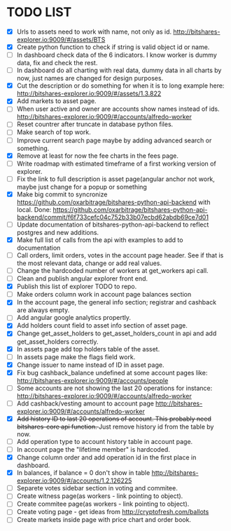 # TODO LIST

- [x] Urls to assets need to work with name, not only as id. http://bitshares-explorer.io:9009/#/assets/BTS 
- [x] Create python function to check if string is valid object id or name.
- [ ] In dashboard check data of the 6 indicators. I know worker is dummy data, fix and check the rest.
- [ ] In dashboard do all charting with real data, dummy data in all charts by now, just names are changed for design purposes.
- [x] Cut the description or do something for when it is to long example here: http://bitshares-explorer.io:9009/#/assets/1.3.822
- [x] Add markets to asset page.
- [ ] When user active and owner are accounts show names instead of ids. http://bitshares-explorer.io:9009/#/accounts/alfredo-worker
- [ ] Reset countrer after truncate in database python files.
- [ ] Make search of top work.
- [ ] Improve current search page maybe by adding advanced search or something.
- [x] Remove at least for now the fee charts in the fees page.
- [ ] Write roadmap with estimated timeframe of a first working version of explorer.
- [ ] Fix the link to full description is asset page(angular anchor not work, maybe just change for a popup or something
- [x] Make big commit to syncronize https://github.com/oxarbitrage/bitshares-python-api-backend with local. Done: https://github.com/oxarbitrage/bitshares-python-api-backend/commit/f6f733cefc04c752b33b07ecbd62abdb69ce7d01
- [ ] Update documentation of bitshares-python-api-backend to reflect postgres and new additions. 
- [x] Make full list of calls from the api with examples to add to documentation
- [ ] Call orders, limit orders, votes in the account page header. See if that is the most relevant data, change or add real values.
- [ ] Change the hardcoded number of workers at get_workers api call.
- [ ] Clean and publish angular explorer front end.
- [x] Publish this list of explorer TODO to repo.
- [ ] Make orders column work in account page balances section
- [x] In the account page, the general info section; registrar and cashback are always empty.
- [ ] Add angular google analytics propertly.
- [x] Add holders count field to asset info section of asset page.
- [x] Change get_asset_holders to get_asset_holders_count in api and add get_asset_holders correctly.
- [x] In assets page add top holders table of the asset.
- [ ] In assets page make the flags field work.
- [x] Change issuer to name instead of ID in asset page.
- [x] Fix bug cashback_balance undefined at some account pages like: http://bitshares-explorer.io:9009/#/accounts/people
- [ ] Some accounts are not showing the last 20 operations for instance: http://bitshares-explorer.io:9009/#/accounts/alfredo-worker
- [ ] Add cashback/vesting amount to account page http://bitshares-explorer.io:9009/#/accounts/alfredo-worker
- [x] <s>Add history ID to last 20 operations of account. This probably need bitshares-core api function. </s> Just remove history id from the table by now.
- [ ] Add operation type to account history table in account page.
- [ ] In account page the "lifetime member" is hardcoded.
- [x] Change column order and add operation id in the first place in dashboard.
- [x] In balances, if balance = 0 don't show in table http://bitshares-explorer.io:9009/#/accounts/1.2.126225
- [ ] Separete votes sidebar section in voting and commitee.
- [ ] Create witness page(as workers - link pointing to object).
- [ ] Create commitee page(as workers - link pointing to object).
- [ ] Create voting page - get ideas from http://cryptofresh.com/ballots
- [ ] Create markets inside page with price chart and order book.
